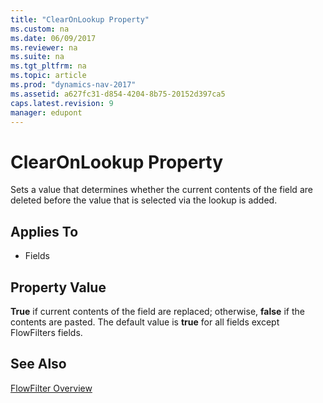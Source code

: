 ```yaml
---
title: "ClearOnLookup Property"
ms.custom: na
ms.date: 06/09/2017
ms.reviewer: na
ms.suite: na
ms.tgt_pltfrm: na
ms.topic: article
ms.prod: "dynamics-nav-2017"
ms.assetid: a627fc31-d854-4204-8b75-20152d397ca5
caps.latest.revision: 9
manager: edupont
---
```

# ClearOnLookup Property
Sets a value that determines whether the current contents of the field are deleted before the value that is selected via the lookup is added.  
  
## Applies To  
  
-   Fields  
  
## Property Value  
 **True** if current contents of the field are replaced; otherwise, **false** if the contents are pasted. The default value is **true** for all fields except FlowFilters fields.  
  
## See Also  
 [FlowFilter Overview](FlowFilter-Overview.md)